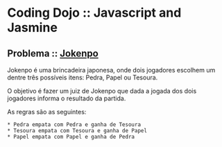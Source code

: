 # Coding Dojo :: Javascript and Jasmine
## Problema :: [Jokenpo](http://dojopuzzles.com/problemas/exibe/jokenpo/)

Jokenpo é uma brincadeira japonesa, onde dois jogadores escolhem um dentre três possíveis itens: Pedra, Papel ou Tesoura.

O objetivo é fazer um juiz de Jokenpo que dada a jogada dos dois jogadores informa o resultado da partida.

As regras são as seguintes:

    * Pedra empata com Pedra e ganha de Tesoura
    * Tesoura empata com Tesoura e ganha de Papel
    * Papel empata com Papel e ganha de Pedra